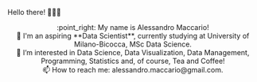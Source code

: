 Hello there! 👋🤓👋

<center>
:point_right: My name is Alessandro Maccario! <br/>
🌱 I'm an aspiring **Data Scientist**, currently studying at University of Milano-Bicocca, MSc Data Science. <br/>
👀 I’m interested in Data Science, Data Visualization, Data Management, Programming, Statistics and, of course, Tea and Coffee! <br/>
📫 How to reach me: alessandro.maccario@gmail.com.
</center>
